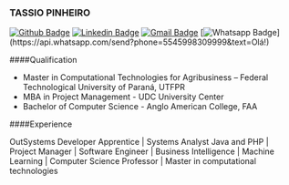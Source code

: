 ### TASSIO PINHEIRO

[![Github Badge](https://img.shields.io/badge/-Github-000?style=flat-square&logo=Github&logoColor=white&link=https://github.com/tascarpin)](https://github.com/tascarpin) [![Linkedin Badge](https://img.shields.io/badge/-LinkedIn-blue?style=flat-square&logo=Linkedin&logoColor=white&link=https://www.linkedin.com/in/tassio-pinheiro-a8abb736/)](https://www.linkedin.com/in/tassio-pinheiro-a8abb736/) [![Gmail Badge](https://img.shields.io/badge/-Gmail-c14438?style=flat-square&logo=Gmail&logoColor=white&link=mailto:malone.pinheiro.tassio@gmail.com)](mailto:pinheiro.tassio@gmail.com) [![Whatsapp Badge](https://img.shields.io/badge/-Whatsapp-4CA143?style=flat-square&labelColor=4CA143&logo=whatsapp&logoColor=white&link=https://api.whatsapp.com/send?phone=5545998309999&text=Olá!)](https://api.whatsapp.com/send?phone=5545998309999&text=Olá!)

####Qualification

- Master in Computational Technologies for Agribusiness – Federal Technological University of Paraná, UTFPR
- MBA in Project Management - UDC University Center
- Bachelor of Computer Science - Anglo American College, FAA

####Experience

OutSystems Developer Apprentice | Systems Analyst Java and PHP | Project Manager | Software Engineer | Business Intelligence | Machine Learning | Computer Science Professor | Master in computational technologies
